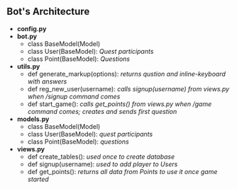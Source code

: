 <h2>Bot's Architecture</h2>
<ul>
    <li>
        <strong>config.py</strong>
    </li>
    <li>
        <strong>bot.py</strong>
        <ul>
            <li>class BaseModel(Model)</li>
            <li>class User(BaseModel): <i>Quest participants</i></li>
            <li>class Point(BaseModel): <i>Questions</i></li>
        </ul>
    </li>
    <li>
        <strong>utils.py</strong>
        <ul>
            <li>def generate_markup(options): <i>returns qustion and inline-keyboard with answers</i></li>
            <li>def reg_new_user(username): <i>calls signup(username) from views.py when /signup command comes</i></li>
            <li>def start_game(): <i>calls get_points() from views.py when /game command comes;
                             creates and sends first question</i></li>
        </ul>
    </li>
    <li>
        <strong>models.py</strong>
        <ul>
            <li>class BaseModel(Model)</li>
            <li>class User(BaseModel): <i>quest participants</i></li>
            <li>class Point(BaseModel): <i>questions</i></li>
        </ul>
    </li>
    <li>
        <strong>views.py</strong>
        <ul>
            <li>def create_tables(): <i>used once to create database</i></li>
            <li>def signup(username): <i>used to add player to Users</i></li>
            <li>def get_points(): <i>returns all data from Points to use it once game started</i></li>
        </ul>
    </li>
</ul>